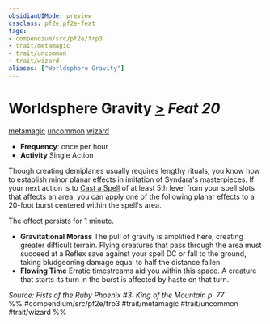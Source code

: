 ```yaml
---
obsidianUIMode: preview
cssclass: pf2e,pf2e-feat
tags:
- compendium/src/pf2e/frp3
- trait/metamagic
- trait/uncommon
- trait/wizard
aliases: ["Worldsphere Gravity"]
---
```

# Worldsphere Gravity  [>](rules/core-rulebook/chapter-9-playing-the-game.md#Actions "Single Action") *Feat 20*  
[metamagic](rules/traits/metamagic.md)  [uncommon](rules/traits/uncommon.md)  [wizard](rules/traits/wizard.md)  

- **Frequency**: once per hour
- **Activity** Single Action

Though creating demiplanes usually requires lengthy rituals, you know how to establish minor planar effects in imitation of Syndara's masterpieces. If your next action is to [Cast a Spell](rules/actions/cast-a-spell.md) of at least 5th level from your spell slots that affects an area, you can apply one of the following planar effects to a 20-foot burst centered within the spell's area.

The effect persists for 1 minute.

- **Gravitational Morass** The pull of gravity is amplified here, creating greater difficult terrain. Flying creatures that pass through the area must succeed at a Reflex save against your spell DC or fall to the ground, taking bludgeoning damage equal to half the distance fallen.
- **Flowing Time** Erratic timestreams aid you within this space. A creature that starts its turn in the burst is affected by haste on that turn.

*Source: Fists of the Ruby Phoenix #3: King of the Mountain p. 77*  
%% #compendium/src/pf2e/frp3 #trait/metamagic #trait/uncommon #trait/wizard %%